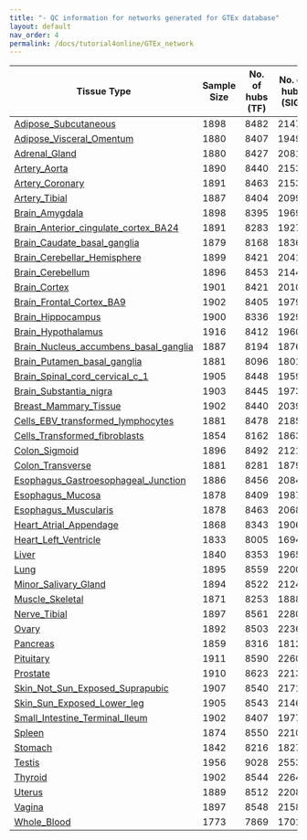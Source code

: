 ```yaml
---
title: "- QC information for networks generated for GTEx database"
layout: default
nav_order: 4
permalink: /docs/tutorial4online/GTEx_network
---
```


| Tissue Type                                                                                           | Sample Size | No. of hubs (TF) | No. of hubs (SIG) | No. of total genes | No. of edges |
|-------------------------------------------------------------------------------------------------------|-------------|------------------|-------------------|--------------------|--------------|
|[Adipose_Subcutaneous](GTEx_network_QC/Adipose_SubcutaneousnetQC.html)|1898|8482|21478|748106
|[Adipose_Visceral_Omentum](GTEx_network_QC/Adipose_Visceral_OmentumnetQC.html)|1880|8407|19492|527263
|[Adrenal_Gland](GTEx_network_QC/Adrenal_GlandnetQC.html)|1880|8427|20817|741880
|[Artery_Aorta](GTEx_network_QC/Artery_AortanetQC.html)|1890|8440|21533|847886
|[Artery_Coronary](GTEx_network_QC/Artery_CoronarynetQC.html)|1891|8463|21535|953909
|[Artery_Tibial](GTEx_network_QC/Artery_TibialnetQC.html)|1887|8404|20991|792675
|[Brain_Amygdala](GTEx_network_QC/Brain_AmygdalanetQC.html)|1898|8395|19695|577441
|[Brain_Anterior_cingulate_cortex_BA24](GTEx_network_QC/Brain_Anterior_cingulate_cortex_BA24netQC.html)|1891|8283|19278|541470
|[Brain_Caudate_basal_ganglia](GTEx_network_QC/Brain_Caudate_basal_ganglianetQC.html)|1879|8168|18362|487432
|[Brain_Cerebellar_Hemisphere](GTEx_network_QC/Brain_Cerebellar_HemispherenetQC.html)|1899|8421|20411|549276
|[Brain_Cerebellum](GTEx_network_QC/Brain_CerebellumnetQC.html)|1896|8453|21447|559565
|[Brain_Cortex](GTEx_network_QC/Brain_CortexnetQC.html)|1901|8421|20101|564814
|[Brain_Frontal_Cortex_BA9](GTEx_network_QC/Brain_Frontal_Cortex_BA9netQC.html)|1902|8405|19799|557345
|[Brain_Hippocampus](GTEx_network_QC/Brain_HippocampusnetQC.html)|1900|8336|19296|572179
|[Brain_Hypothalamus](GTEx_network_QC/Brain_HypothalamusnetQC.html)|1916|8412|19608|561057
|[Brain_Nucleus_accumbens_basal_ganglia](GTEx_network_QC/Brain_Nucleus_accumbens_basal_ganglianetQC.html)|1887|8194|18763|511001
|[Brain_Putamen_basal_ganglia](GTEx_network_QC/Brain_Putamen_basal_ganglianetQC.html)|1881|8096|18014|463706
|[Brain_Spinal_cord_cervical_c_1](GTEx_network_QC/Brain_Spinal_cord_cervical_c_1netQC.html)|1905|8448|19597|588439
|[Brain_Substantia_nigra](GTEx_network_QC/Brain_Substantia_nigranetQC.html)|1903|8445|19732|549376
|[Breast_Mammary_Tissue](GTEx_network_QC/Breast_Mammary_TissuenetQC.html)|1902|8440|20395|570403
|[Cells_EBV_transformed_lymphocytes](GTEx_network_QC/Cells_EBV_transformed_lymphocytesnetQC.html)|1881|8478|21853|970419
|[Cells_Transformed_fibroblasts](GTEx_network_QC/Cells_Transformed_fibroblastsnetQC.html)|1854|8162|18638|395354
|[Colon_Sigmoid](GTEx_network_QC/Colon_SigmoidnetQC.html)|1896|8492|21218|845675
|[Colon_Transverse](GTEx_network_QC/Colon_TransversenetQC.html)|1881|8281|18798|426845
|[Esophagus_Gastroesophageal_Junction](GTEx_network_QC/Esophagus_Gastroesophageal_JunctionnetQC.html)|1886|8456|20845|747937
|[Esophagus_Mucosa](GTEx_network_QC/Esophagus_MucosanetQC.html)|1878|8409|19872|523176
|[Esophagus_Muscularis](GTEx_network_QC/Esophagus_MuscularisnetQC.html)|1878|8463|20684|644457
|[Heart_Atrial_Appendage](GTEx_network_QC/Heart_Atrial_AppendagenetQC.html)|1868|8343|19064|549378
|[Heart_Left_Ventricle](GTEx_network_QC/Heart_Left_VentriclenetQC.html)|1833|8005|16946|402611
|[Liver](GTEx_network_QC/LivernetQC.html)|1840|8353|19655|685787
|[Lung](GTEx_network_QC/LungnetQC.html)|1895|8559|22000|674020
|[Minor_Salivary_Gland](GTEx_network_QC/Minor_Salivary_GlandnetQC.html)|1894|8522|21241|706291
|[Muscle_Skeletal](GTEx_network_QC/Muscle_SkeletalnetQC.html)|1871|8253|18880|455219
|[Nerve_Tibial](GTEx_network_QC/Nerve_TibialnetQC.html)|1897|8561|22805|716865
|[Ovary](GTEx_network_QC/OvarynetQC.html)|1892|8503|22360|987284
|[Pancreas](GTEx_network_QC/PancreasnetQC.html)|1859|8316|18124|465621
|[Pituitary](GTEx_network_QC/PituitarynetQC.html)|1911|8590|22601|846479
|[Prostate](GTEx_network_QC/ProstatenetQC.html)|1910|8623|22137|847158
|[Skin_Not_Sun_Exposed_Suprapubic](GTEx_network_QC/Skin_Not_Sun_Exposed_SuprapubicnetQC.html)|1907|8540|21712|718220
|[Skin_Sun_Exposed_Lower_leg](GTEx_network_QC/Skin_Sun_Exposed_Lower_legnetQC.html)|1905|8543|21463|630414
|[Small_Intestine_Terminal_Ileum](GTEx_network_QC/Small_Intestine_Terminal_IleumnetQC.html)|1902|8407|19777|502693
|[Spleen](GTEx_network_QC/SpleennetQC.html)|1874|8550|22109|762506
|[Stomach](GTEx_network_QC/StomachnetQC.html)|1842|8216|18273|465055
|[Testis](GTEx_network_QC/TestisnetQC.html)|1956|9028|25531|598255
|[Thyroid](GTEx_network_QC/ThyroidnetQC.html)|1902|8544|22642|739934
|[Uterus](GTEx_network_QC/UterusnetQC.html)|1889|8512|22088|924647
|[Vagina](GTEx_network_QC/VaginanetQC.html)|1897|8548|21583|707535
|[Whole_Blood](GTEx_network_QC/Whole_BloodnetQC.html)|1773|7869|17011|307150